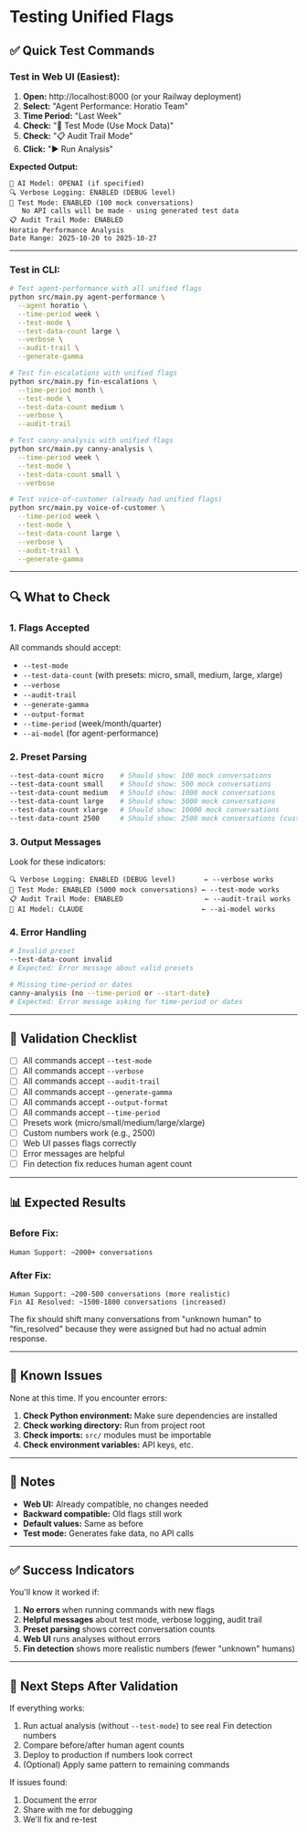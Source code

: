 # Testing Unified Flags

## ✅ Quick Test Commands

### Test in Web UI (Easiest):

1. **Open:** http://localhost:8000 (or your Railway deployment)
2. **Select:** "Agent Performance: Horatio Team"
3. **Time Period:** "Last Week"
4. **Check:** "🧪 Test Mode (Use Mock Data)"
5. **Check:** "📋 Audit Trail Mode"
6. **Click:** "▶️ Run Analysis"

**Expected Output:**
```
🤖 AI Model: OPENAI (if specified)
🔍 Verbose Logging: ENABLED (DEBUG level)
🧪 Test Mode: ENABLED (100 mock conversations)
   No API calls will be made - using generated test data
📋 Audit Trail Mode: ENABLED
Horatio Performance Analysis
Date Range: 2025-10-20 to 2025-10-27
```

---

### Test in CLI:

```bash
# Test agent-performance with all unified flags
python src/main.py agent-performance \
  --agent horatio \
  --time-period week \
  --test-mode \
  --test-data-count large \
  --verbose \
  --audit-trail \
  --generate-gamma

# Test fin-escalations with unified flags
python src/main.py fin-escalations \
  --time-period month \
  --test-mode \
  --test-data-count medium \
  --verbose \
  --audit-trail

# Test canny-analysis with unified flags
python src/main.py canny-analysis \
  --time-period week \
  --test-mode \
  --test-data-count small \
  --verbose

# Test voice-of-customer (already had unified flags)
python src/main.py voice-of-customer \
  --time-period week \
  --test-mode \
  --test-data-count large \
  --verbose \
  --audit-trail \
  --generate-gamma
```

---

## 🔍 What to Check

### 1. **Flags Accepted**
All commands should accept:
- `--test-mode`
- `--test-data-count` (with presets: micro, small, medium, large, xlarge)
- `--verbose`
- `--audit-trail`
- `--generate-gamma`
- `--output-format`
- `--time-period` (week/month/quarter)
- `--ai-model` (for agent-performance)

### 2. **Preset Parsing**
```bash
--test-data-count micro    # Should show: 100 mock conversations
--test-data-count small    # Should show: 500 mock conversations
--test-data-count medium   # Should show: 1000 mock conversations
--test-data-count large    # Should show: 5000 mock conversations
--test-data-count xlarge   # Should show: 10000 mock conversations
--test-data-count 2500     # Should show: 2500 mock conversations (custom)
```

### 3. **Output Messages**
Look for these indicators:
```
🔍 Verbose Logging: ENABLED (DEBUG level)       ← --verbose works
🧪 Test Mode: ENABLED (5000 mock conversations) ← --test-mode works
📋 Audit Trail Mode: ENABLED                    ← --audit-trail works
🤖 AI Model: CLAUDE                             ← --ai-model works
```

### 4. **Error Handling**
```bash
# Invalid preset
--test-data-count invalid
# Expected: Error message about valid presets

# Missing time-period or dates
canny-analysis (no --time-period or --start-date)
# Expected: Error message asking for time-period or dates
```

---

## 🎯 Validation Checklist

- [ ] All commands accept `--test-mode`
- [ ] All commands accept `--verbose`
- [ ] All commands accept `--audit-trail`
- [ ] All commands accept `--generate-gamma`
- [ ] All commands accept `--output-format`
- [ ] All commands accept `--time-period`
- [ ] Presets work (micro/small/medium/large/xlarge)
- [ ] Custom numbers work (e.g., 2500)
- [ ] Web UI passes flags correctly
- [ ] Error messages are helpful
- [ ] Fin detection fix reduces human agent count

---

## 📊 Expected Results

### Before Fix:
```
Human Support: ~2000+ conversations
```

### After Fix:
```
Human Support: ~200-500 conversations (more realistic)
Fin AI Resolved: ~1500-1800 conversations (increased)
```

The fix should shift many conversations from "unknown human" to "fin_resolved" because they were assigned but had no actual admin response.

---

## 🐛 Known Issues

None at this time. If you encounter errors:

1. **Check Python environment:** Make sure dependencies are installed
2. **Check working directory:** Run from project root
3. **Check imports:** `src/` modules must be importable
4. **Check environment variables:** API keys, etc.

---

## 📝 Notes

- **Web UI:** Already compatible, no changes needed
- **Backward compatible:** Old flags still work
- **Default values:** Same as before
- **Test mode:** Generates fake data, no API calls

---

## ✅ Success Indicators

You'll know it worked if:

1. **No errors** when running commands with new flags
2. **Helpful messages** about test mode, verbose logging, audit trail
3. **Preset parsing** shows correct conversation counts
4. **Web UI** runs analyses without errors
5. **Fin detection** shows more realistic numbers (fewer "unknown" humans)

---

## 🚀 Next Steps After Validation

If everything works:

1. Run actual analysis (without `--test-mode`) to see real Fin detection numbers
2. Compare before/after human agent counts
3. Deploy to production if numbers look correct
4. (Optional) Apply same pattern to remaining commands

If issues found:

1. Document the error
2. Share with me for debugging
3. We'll fix and re-test

